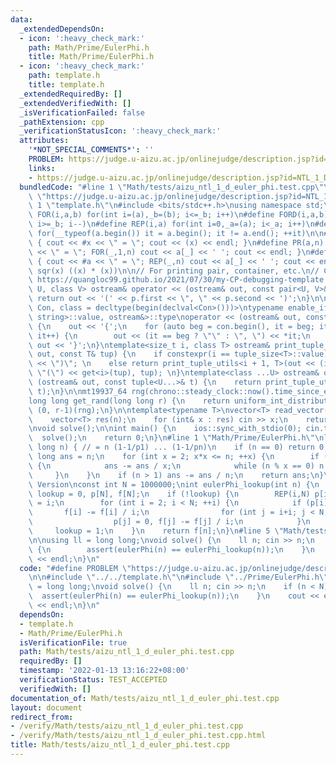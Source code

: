 ```yaml
---
data:
  _extendedDependsOn:
  - icon: ':heavy_check_mark:'
    path: Math/Prime/EulerPhi.h
    title: Math/Prime/EulerPhi.h
  - icon: ':heavy_check_mark:'
    path: template.h
    title: template.h
  _extendedRequiredBy: []
  _extendedVerifiedWith: []
  _isVerificationFailed: false
  _pathExtension: cpp
  _verificationStatusIcon: ':heavy_check_mark:'
  attributes:
    '*NOT_SPECIAL_COMMENTS*': ''
    PROBLEM: https://judge.u-aizu.ac.jp/onlinejudge/description.jsp?id=NTL_1_D
    links:
    - https://judge.u-aizu.ac.jp/onlinejudge/description.jsp?id=NTL_1_D
  bundledCode: "#line 1 \"Math/tests/aizu_ntl_1_d_euler_phi.test.cpp\"\n#define PROBLEM\
    \ \"https://judge.u-aizu.ac.jp/onlinejudge/description.jsp?id=NTL_1_D\"\n\n#line\
    \ 1 \"template.h\"\n#include <bits/stdc++.h>\nusing namespace std;\n\n#define\
    \ FOR(i,a,b) for(int i=(a),_b=(b); i<=_b; i++)\n#define FORD(i,a,b) for(int i=(a),_b=(b);\
    \ i>=_b; i--)\n#define REP(i,a) for(int i=0,_a=(a); i<_a; i++)\n#define EACH(it,a)\
    \ for(__typeof(a.begin()) it = a.begin(); it != a.end(); ++it)\n\n#define DEBUG(x)\
    \ { cout << #x << \" = \"; cout << (x) << endl; }\n#define PR(a,n) { cout << #a\
    \ << \" = \"; FOR(_,1,n) cout << a[_] << ' '; cout << endl; }\n#define PR0(a,n)\
    \ { cout << #a << \" = \"; REP(_,n) cout << a[_] << ' '; cout << endl; }\n\n#define\
    \ sqr(x) ((x) * (x))\n\n// For printing pair, container, etc.\n// Copied from\
    \ https://quangloc99.github.io/2021/07/30/my-CP-debugging-template.html\ntemplate<class\
    \ U, class V> ostream& operator << (ostream& out, const pair<U, V>& p) {\n   \
    \ return out << '(' << p.first << \", \" << p.second << ')';\n}\n\ntemplate<class\
    \ Con, class = decltype(begin(declval<Con>()))>\ntypename enable_if<!is_same<Con,\
    \ string>::value, ostream&>::type\noperator << (ostream& out, const Con& con)\
    \ {\n    out << '{';\n    for (auto beg = con.begin(), it = beg; it != con.end();\
    \ it++) {\n        out << (it == beg ? \"\" : \", \") << *it;\n    }\n    return\
    \ out << '}';\n}\ntemplate<size_t i, class T> ostream& print_tuple_utils(ostream&\
    \ out, const T& tup) {\n    if constexpr(i == tuple_size<T>::value) return out\
    \ << \")\"; \n    else return print_tuple_utils<i + 1, T>(out << (i ? \", \" :\
    \ \"(\") << get<i>(tup), tup); \n}\ntemplate<class ...U> ostream& operator <<\
    \ (ostream& out, const tuple<U...>& t) {\n    return print_tuple_utils<0, tuple<U...>>(out,\
    \ t);\n}\n\nmt19937_64 rng(chrono::steady_clock::now().time_since_epoch().count());\n\
    long long get_rand(long long r) {\n    return uniform_int_distribution<long long>\
    \ (0, r-1)(rng);\n}\n\ntemplate<typename T>\nvector<T> read_vector(int n) {\n\
    \    vector<T> res(n);\n    for (int& x : res) cin >> x;\n    return res;\n}\n\
    \nvoid solve();\n\nint main() {\n    ios::sync_with_stdio(0); cin.tie(0);\n  \
    \  solve();\n    return 0;\n}\n#line 1 \"Math/Prime/EulerPhi.h\"\nlong long eulerPhi(long\
    \ long n) { // = n (1-1/p1) ... (1-1/pn)\n    if (n == 0) return 0;\n    long\
    \ long ans = n;\n    for (int x = 2; x*x <= n; ++x) {\n        if (n % x == 0)\
    \ {\n            ans -= ans / x;\n            while (n % x == 0) n /= x;\n   \
    \     }\n    }\n    if (n > 1) ans -= ans / n;\n    return ans;\n}\n// LookUp\
    \ Version\nconst int N = 1000000;\nint eulerPhi_lookup(int n) {\n    static int\
    \ lookup = 0, p[N], f[N];\n    if (!lookup) {\n        REP(i,N) p[i] = 1, f[i]\
    \ = i;\n        for (int i = 2; i < N; ++i) {\n            if (p[i]) {\n     \
    \       f[i] -= f[i] / i;\n                for (int j = i+i; j < N; j+=i)\n  \
    \                  p[j] = 0, f[j] -= f[j] / i;\n            }\n        }\n   \
    \     lookup = 1;\n    }\n    return f[n];\n}\n#line 5 \"Math/tests/aizu_ntl_1_d_euler_phi.test.cpp\"\
    \n\nusing ll = long long;\nvoid solve() {\n    ll n; cin >> n;\n    if (n < N)\
    \ {\n        assert(eulerPhi(n) == eulerPhi_lookup(n));\n    }\n    cout << eulerPhi(n)\
    \ << endl;\n}\n"
  code: "#define PROBLEM \"https://judge.u-aizu.ac.jp/onlinejudge/description.jsp?id=NTL_1_D\"\
    \n\n#include \"../../template.h\"\n#include \"../Prime/EulerPhi.h\"\n\nusing ll\
    \ = long long;\nvoid solve() {\n    ll n; cin >> n;\n    if (n < N) {\n      \
    \  assert(eulerPhi(n) == eulerPhi_lookup(n));\n    }\n    cout << eulerPhi(n)\
    \ << endl;\n}\n"
  dependsOn:
  - template.h
  - Math/Prime/EulerPhi.h
  isVerificationFile: true
  path: Math/tests/aizu_ntl_1_d_euler_phi.test.cpp
  requiredBy: []
  timestamp: '2022-01-13 13:16:22+08:00'
  verificationStatus: TEST_ACCEPTED
  verifiedWith: []
documentation_of: Math/tests/aizu_ntl_1_d_euler_phi.test.cpp
layout: document
redirect_from:
- /verify/Math/tests/aizu_ntl_1_d_euler_phi.test.cpp
- /verify/Math/tests/aizu_ntl_1_d_euler_phi.test.cpp.html
title: Math/tests/aizu_ntl_1_d_euler_phi.test.cpp
---
```

